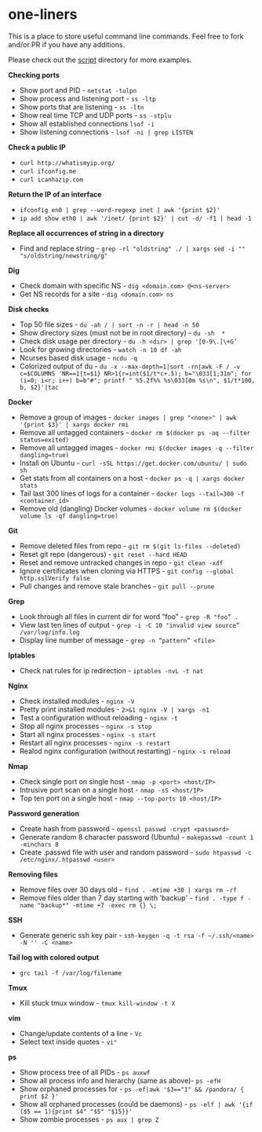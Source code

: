 # one-liners

This is a place to store useful command line commands.  Feel free to fork and/or PR if you have any additions.

Please check out the [script](https://github.com/jmreicha/oneliners/tree/master/script) directory for more examples.

**Checking ports**

 * Show port and PID - `netstat -tulpn`
 * Show process and listening port - `ss -ltp`
 * Show ports that are listening - `ss -ltn`
 * Show real time TCP and UDP ports - `ss -stplu`
 * Show all established connections `lsof -i`
 * Show listening connections - `lsof -ni | grep LISTEN`

**Check a public IP**

 * `curl http://whatismyip.org/`
 * `curl ifconfig.me`
 * `curl icanhazip.com`

**Return the IP of an interface**

 * `ifconfig en0 | grep --word-regexp inet | awk '{print $2}'`
 * `ip add show eth0 | awk '/inet/ {print $2}' | cut -d/ -f1 | head -1`
 
 
**Replace all occurrences of string in a directory**

 * Find and replace string - `grep -rl "oldstring" ./ | xargs sed -i "" "s/oldstring/newstring/g"`

**Dig**

 * Check domain with specific NS - `dig <domain.com> @<ns-server>`
 * Get NS records for a site - `dig <domain.com> ns`

**Disk checks**

 * Top 50 file sizes - `du -ah / | sort -n -r | head -n 50`
 * Show directory sizes (must not be in root directory) - `du -sh  *`
 * Check disk usage per directory - `du -h <dir> | grep '[0-9\.]\+G’`
 * Look for growing directories - `watch -n 10 df -ah`
 * Ncurses based disk usage - `ncdu -q`
 * Colorized output of du - `du -x --max-depth=1|sort -rn|awk -F / -v c=$COLUMNS 'NR==1{t=$1} NR>1{r=int($1/t*c+.5); b="\033[1;31m"; for (i=0; i<r; i++) b=b"#"; printf " %5.2f%% %s\033[0m %s\n", $1/t*100, b, $2}'|tac`

**Docker**

 * Remove a group of images - `docker images | grep "<none>" | awk '{print $3}' | xargs docker rmi`
 * Remove all untagged containers - `docker rm $(docker ps -aq --filter status=exited)`
 * Remove all untagged images - `docker rmi $(docker images -q --filter dangling=true)`
 * Install on Ubuntu - `curl -sSL https://get.docker.com/ubuntu/ | sudo sh`
 * Get stats from all containers on a host - `docker ps -q | xargs docker stats`
 * Tail last 300 lines of logs for a container - `docker logs --tail=300 -f <container_id>`
 * Remove old (dangling) Docker volumes - `docker volume rm $(docker volume ls -qf dangling=true)`

**Git**

 * Remove deleted files from repo - `git rm $(git ls-files --deleted)`
 * Reset git repo (dangerous) - `git reset --hard HEAD`
 * Reset and remove untracked changes in repo - `git clean -xdf`
 * Ignore certificates when cloning via HTTPS - `git config --global http.sslVerify false`
 * Pull changes and remove stale branches - `git pull --prune`

**Grep**

 * Look through all files in current dir for word “foo” - `grep -R "foo” .`
 * View last ten lines of output - `grep -i -C 10 "invalid view source” /var/log/info.log`
 * Display line number of message - `grep -n “pattern” <file>`

**Iptables**

 * Check nat rules for ip redirection - `iptables -nvL -t nat`

**Nginx**

 * Check installed modules - `nginx -V`
 * Pretty print installed modules - `2>&1 nginx -V | xargs -n1`
 * Test a configuration without reloading - `nginx -t`
 * Stop all nginx processes - `nginx -s stop`
 * Start all nginx processes - `nginx -s start`
 * Restart all nginx processes - `nginx -s restart`
 * Realod nginx configuration (without restarting) - `nginx -s reload`

**Nmap**

* Check single port on single host - `nmap -p <port> <host/IP>`
* Intrusive port scan on a single host - `nmap -sS <host/IP>`
* Top ten port on a single host - `nmap --top-ports 10 <host/IP>`

**Password generation**

 * Create hash from password - `openssl passwd -crypt <password>`
 * Generate random 8 character password (Ubuntu) - `makepasswd -count 1 -minchars 8`
 * Create .passwd file with user and random password - `sudo htpasswd -c /etc/nginx/.htpasswd <user>`

**Removing files**

 * Remove files over 30 days old - `find . -mtime +30 | xargs rm -rf`
 * Remove files older than 7 day starting with 'backup' - `find . -type f -name "backup*" -mtime +7 -exec rm {} \;`

**SSH**

 * Generate generic ssh key pair - `ssh-keygen -q -t rsa -f ~/.ssh/<name> -N '' -C <name>`

**Tail log with colored output**

 * `grc tail -f /var/log/filename`

**Tmux**

 * Kill stuck tmux window - `tmux kill-window -t X`

**vim**

 * Change/update contents of a line - `Vc`
 * Select text inside quotes - `vi"`
 
 **ps**
 
 * Show process tree of all PIDs - `ps auxwf`
 * Show all process info and hierarchy (same as above)- `ps -efH`
 * Show orphaned processes for <use> - `ps -ef|awk '$3=="1" && /pandora/ { print $2 }'`
 * Show all orphaned processes (could be daemons) - `ps -elf | awk '{if ($5 == 1){print $4" "$5" "$15}}'`
 * Show zombie processes - `ps aux | grep Z`
 
